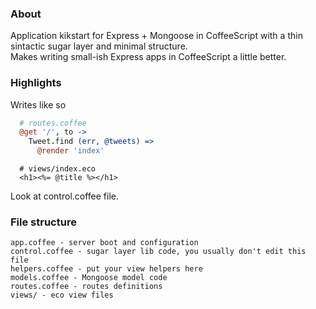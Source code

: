 ### About

Application kikstart for Express + Mongoose in CoffeeScript with a thin sintactic sugar layer and minimal structure.  
Makes writing small-ish Express apps in CoffeeScript a little better.

### Highlights

Writes like so

```coffeescript
  # routes.coffee
  @get '/', to ->
    Tweet.find (err, @tweets) =>
      @render 'index'
```


```eco
  # views/index.eco
  <h1><%= @title %></h1>
```

Look at control.coffee file.

### File structure

```
app.coffee - server boot and configuration
control.coffee - sugar layer lib code, you usually don't edit this file
helpers.coffee - put your view helpers here
models.coffee - Mongoose model code
routes.coffee - routes definitions
views/ - eco view files
```
